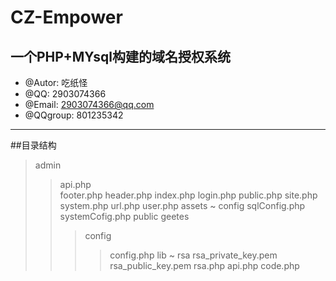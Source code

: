 # CZ-Empower
一个PHP+MYsql构建的域名授权系统
---
 * @Autor: 吃纸怪
 * @QQ: 2903074366
 * @Email: 2903074366@qq.com
 * @QQgroup: 801235342
---
##目录结构
>admin
>>api.php<br>
>>footer.php
>>header.php
>>index.php
>>login.php
>>public.php
>>site.php
>>system.php
>>url.php
>>user.php
>assets
>>~
>config
>>sqlConfig.php
>>systemCofig.php
>public
>>geetes
>>>config
>>>>config.php
>>>lib
>>>>~
>>rsa
>>>>rsa_private_key.pem
>>>>rsa_public_key.pem
>>>>rsa.php
>api.php
>code.php